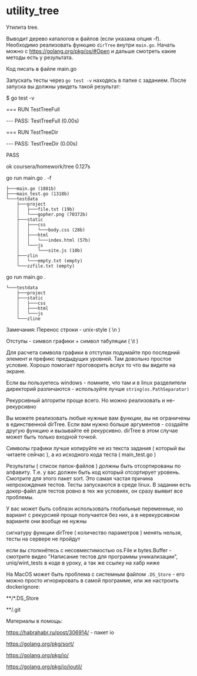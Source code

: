 # utility_tree
  Утилита tree.
  
  Выводит дерево каталогов и файлов (если указана опция -f).  Необходимо реализовать функцию `dirTree` внутри `main.go`. Начать можно с https://golang.org/pkg/os/#Open и дальше смотреть какие методы есть у результата. 
  
  Код писать в файле main.go
  
  Запускать тесты через `go test -v` находясь в папке c заданием. После запуска вы должны увидеть такой результат:

$ go test -v

=== RUN   TestTreeFull

--- PASS: TestTreeFull (0.00s)

=== RUN   TestTreeDir

--- PASS: TestTreeDir (0.00s)

PASS

ok      coursera/homework/tree     0.127s


go run main.go . -f

	├───main.go (1881b)
	├───main_test.go (1318b)
	└───testdata
		├───project
		│	├───file.txt (19b)
		│	└───gopher.png (70372b)
		├───static
		│	├───css
		│	│	└───body.css (28b)
		│	├───html
		│	│	└───index.html (57b)
		│	└───js
		│		└───site.js (10b)
		├───zlin
		│	└───empty.txt (empty)
		└───zzfile.txt (empty)
	
  
  go run main.go .
  
	└───testdata
		├───project
		├───static
		│	├───css
		│	├───html
		│	└───js
		└───zline
  
  Замечания:
Перенос строки - unix-style ( \n )

Отступы - символ графики + символ табуляции ( \t )

Для расчета символа графики в отступах подумайте про последний элемент и префикс предыдущих уровней. Там довольно простое условие. Хорошо помогает проговорить вслух то что вы видите на экране.

Если вы пользуетесь windows - помните, что там и в linux разделители директорий различаются - используйте лучше `string(os.PathSeparator)`

Рекурсивный алгоритм проще всего. Но можно реализовать и не-рекурсивно

Вы можете реализовать любые нужные вам функции, вы не ограничены в единственной dirTree. Если вам нужно больше аргументов - создайте другую функцию и вызывайте её рекурсивно. dirTree в этом случае может быть только входной точкой.

Символы графики лучше копируйте не из текста задания ( который вы читаете сейчас ), а из исходного кода теста ( main_test.go )

Результаты ( список папок-файлов ) должны быть отсортированы по алфавиту. Т.е. у вас должен быть код который отсортирует уровень. Смотрите для этого пакет sort. Это самая частая причина непрохождения тестов. Тесты запускаются в среде linux. В задании есть докер-файл для тестов ровно в тех же условиях, он сразу выявит все проблемы.

У вас может быть соблазн использовать глобальные переменные, но вариант с рекурсией проще получается без них, а в нерекурсивном варианте они вообще не нужны

сигнатуру функции dirTree ( количество параметров ) менять нельзя, тесты на сервере не пройдут

если вы столкнётесь с несовместимостью os.File и bytes.Buffer - смотрите видео "Написание тестов для программы уникализации", uniq/wint_tests в коде в уроку, а так же ссылку на хабр ниже

На MacOS может быть проблема с системным файлом `.DS_Store` - его можно просто игнорировать в самой программе, или же настроить dockerignore:

**/*.DS_Store

**/.git

  Материалы в помощь:
  
https://habrahabr.ru/post/306914/ - пакет io

https://golang.org/pkg/sort/

https://golang.org/pkg/io/

https://golang.org/pkg/io/ioutil/

